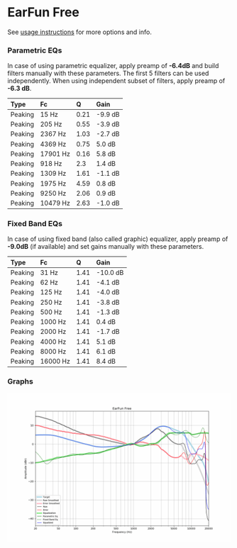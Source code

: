 # EarFun Free
See [usage instructions](https://github.com/jaakkopasanen/AutoEq#usage) for more options and info.

### Parametric EQs
In case of using parametric equalizer, apply preamp of **-6.4dB** and build filters manually
with these parameters. The first 5 filters can be used independently.
When using independent subset of filters, apply preamp of **-6.3 dB**.

| Type    | Fc       |    Q | Gain    |
|:--------|:---------|:-----|:--------|
| Peaking | 15 Hz    | 0.21 | -9.9 dB |
| Peaking | 205 Hz   | 0.55 | -3.9 dB |
| Peaking | 2367 Hz  | 1.03 | -2.7 dB |
| Peaking | 4369 Hz  | 0.75 | 5.0 dB  |
| Peaking | 17901 Hz | 0.16 | 5.8 dB  |
| Peaking | 918 Hz   | 2.3  | 1.4 dB  |
| Peaking | 1309 Hz  | 1.61 | -1.1 dB |
| Peaking | 1975 Hz  | 4.59 | 0.8 dB  |
| Peaking | 9250 Hz  | 2.06 | 0.9 dB  |
| Peaking | 10479 Hz | 2.63 | -1.0 dB |

### Fixed Band EQs
In case of using fixed band (also called graphic) equalizer, apply preamp of **-9.0dB**
(if available) and set gains manually with these parameters.

| Type    | Fc       |    Q | Gain     |
|:--------|:---------|:-----|:---------|
| Peaking | 31 Hz    | 1.41 | -10.0 dB |
| Peaking | 62 Hz    | 1.41 | -4.1 dB  |
| Peaking | 125 Hz   | 1.41 | -4.0 dB  |
| Peaking | 250 Hz   | 1.41 | -3.8 dB  |
| Peaking | 500 Hz   | 1.41 | -1.3 dB  |
| Peaking | 1000 Hz  | 1.41 | 0.4 dB   |
| Peaking | 2000 Hz  | 1.41 | -1.7 dB  |
| Peaking | 4000 Hz  | 1.41 | 5.1 dB   |
| Peaking | 8000 Hz  | 1.41 | 6.1 dB   |
| Peaking | 16000 Hz | 1.41 | 8.4 dB   |

### Graphs
![](./EarFun%20Free.png)